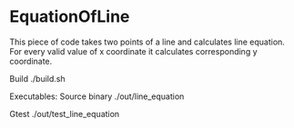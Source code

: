 # EquationOfLine

This piece of code takes two points of a line and calculates line equation.
For every valid value of x coordinate it calculates corresponding y coordinate.

Build
./build.sh

Executables:
Source binary
./out/line_equation

Gtest
./out/test_line_equation
